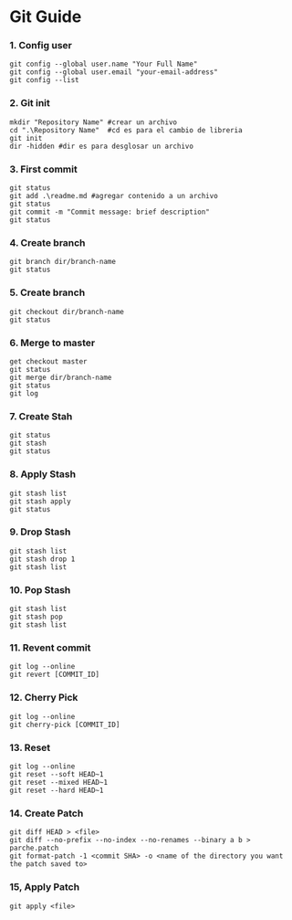 # Git Guide
### 1. Config user
```
git config --global user.name "Your Full Name"
git config --global user.email "your-email-address"
git config --list
```
### 2. Git init
```
mkdir "Repository Name" #crear un archivo
cd ".\Repository Name"  #cd es para el cambio de libreria
git init 
dir -hidden #dir es para desglosar un archivo

```
### 3. First commit
```
git status 
git add .\readme.md #agregar contenido a un archivo
git status
git commit -m "Commit message: brief description"
git status
```
### 4. Create branch
```
git branch dir/branch-name
git status
```
### 5. Create branch
```
git checkout dir/branch-name
git status
```
### 6. Merge to master
```
get checkout master
git status
git merge dir/branch-name
git status
git log
```
### 7. Create Stah
```
git status
git stash
git status
```
### 8. Apply Stash
```
git stash list
git stash apply
git status
```
### 9. Drop Stash
```
git stash list
git stash drop 1
git stash list
```
### 10. Pop Stash
```
git stash list
git stash pop
git stash list
```
### 11. Revent commit
```
git log --online
git revert [COMMIT_ID]
```
### 12. Cherry Pick
```
git log --online
git cherry-pick [COMMIT_ID]
```
### 13. Reset
```
git log --online
git reset --soft HEAD~1
git reset --mixed HEAD~1
git reset --hard HEAD~1
```
### 14. Create Patch
```
git diff HEAD > <file>
git diff --no-prefix --no-index --no-renames --binary a b > parche.patch
git format-patch -1 <commit SHA> -o <name of the directory you want the patch saved to>
```
### 15, Apply Patch
```
git apply <file>
```